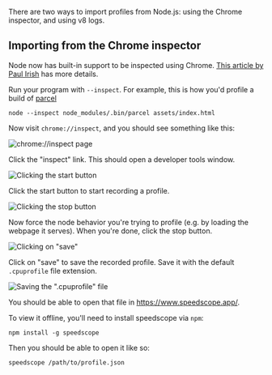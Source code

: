There are two ways to import profiles from Node.js: using the Chrome inspector, and using v8 logs.

## Importing from the Chrome inspector

Node now has built-in support to be inspected using Chrome. [This article by Paul Irish](https://medium.com/@paul_irish/debugging-node-js-nightlies-with-chrome-devtools-7c4a1b95ae27) has more details.

Run your program with `--inspect`. For example, this is how you'd profile a build of [parcel](https://parceljs.org/)

```
node --inspect node_modules/.bin/parcel assets/index.html
```

Now visit `chrome://inspect`, and you should see something like this:

![chrome://inspect page](https://i.imgur.com/eziWDTO.png)

Click the "inspect" link. This should open a developer tools window.

![Clicking the start button](https://i.imgur.com/vTGZEgy.png)

Click the start button to start recording a profile.

![Clicking the stop button](https://i.imgur.com/WrMbOld.png)

Now force the node behavior you're trying to profile (e.g. by loading the webpage it serves). When you're done, click the stop button.

![Clicking on "save"](https://i.imgur.com/lcxc3tZ.png)

Click on "save" to save the recorded profile. Save it with the default `.cpuprofile` file extension.

![Saving the ".cpuprofile" file](https://i.imgur.com/pMG0RQ0.png)


You should be able to open that file in https://www.speedscope.app/.

To view it offline, you'll need to install speedscope via `npm`:

```
npm install -g speedscope
```

Then you should be able to open it like so:

```
speedscope /path/to/profile.json
```